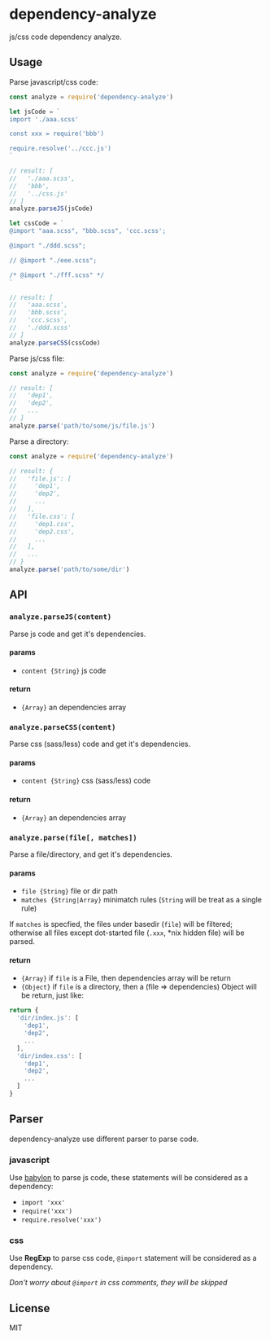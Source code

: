 # dependency-analyze

js/css code dependency analyze.

## Usage

Parse javascript/css code:

```js
const analyze = require('dependency-analyze')

let jsCode = `
import './aaa.scss'

const xxx = require('bbb')

require.resolve('../ccc.js')
`

// result: [
//   './aaa.scss',
//   'bbb',
//   '../css.js'
// ]
analyze.parseJS(jsCode)

let cssCode = `
@import "aaa.scss", "bbb.scss", 'ccc.scss';

@import "./ddd.scss";

// @import "./eee.scss";

/* @import "./fff.scss" */
`

// result: [
//   'aaa.scss',
//   'bbb.scss',
//   'ccc.scss',
//   './ddd.scss'
// ]
analyze.parseCSS(cssCode)
```

Parse js/css file:

```js
const analyze = require('dependency-analyze')

// result: [
//   'dep1',
//   'dep2',
//   ...
// ]
analyze.parse('path/to/some/js/file.js')
```

Parse a directory:

```js
const analyze = require('dependency-analyze')

// result: {
//   'file.js': [
//     'dep1',
//     'dep2',
//     ...
//   ],
//   'file.css': [
//     'dep1.css',
//     'dep2.css',
//     ...
//   ],
//   ...
// }
analyze.parse('path/to/some/dir')
```

## API

### `analyze.parseJS(content)`

Parse js code and get it's dependencies.

#### params

- `content {String}` js code

#### return

- `{Array}` an dependencies array

### `analyze.parseCSS(content)`

Parse css (sass/less) code and get it's dependencies.

#### params

- `content {String}` css (sass/less) code

#### return

- `{Array}` an dependencies array

### `analyze.parse(file[, matches])`

Parse a file/directory, and get it's dependencies.

#### params

- `file {String}` file or dir path
- `matches {String|Array}` minimatch rules (`String` will be treat as a single rule)

If `matches` is specfied, the files under basedir (`file`) will be filtered; otherwise all files except dot-started file (`.xxx`, \*nix hidden file) will be parsed.

#### return

- `{Array}` if `file` is a File, then dependencies array will be return
- `{Object}` if `file` is a directory, then a (file => dependencies) Object will be return, just like:

```js
return {
  'dir/index.js': [
    'dep1',
    'dep2',
    ...
  ],
  'dir/index.css': [
    'dep1',
    'dep2',
    ...
  ]
}
```

## Parser

dependency-analyze use different parser to parse code.

### javascript

Use [babylon](https://github.com/babel/babylon) to parse js code, these statements will be considered as a dependency:

- `import 'xxx'`
- `require('xxx')`
- `require.resolve('xxx')`

### css

Use **RegExp** to parse css code, `@import` statement will be considered as a dependency.

*Don't worry about `@import` in css comments, they will be skipped*

## License

MIT
